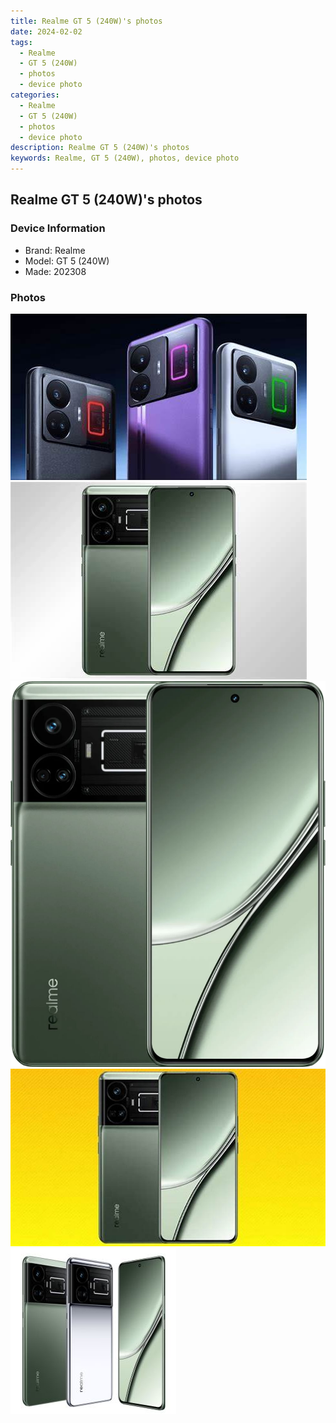 ```yaml
---
title: Realme GT 5 (240W)'s photos
date: 2024-02-02
tags: 
  - Realme
  - GT 5 (240W)
  - photos
  - device photo
categories: 
  - Realme
  - GT 5 (240W)
  - photos
  - device photo
description: Realme GT 5 (240W)'s photos
keywords: Realme, GT 5 (240W), photos, device photo
---
```


## Realme GT 5 (240W)'s photos

### Device Information

- Brand: Realme
- Model: GT 5 (240W)
- Made: 202308

### Photos

![/images/best-assets/devices/realme/realme-gt-5-(240w)/1.jpg](/images/best-assets/devices/realme/realme-gt-5-(240w)/1.jpg)
![/images/best-assets/devices/realme/realme-gt-5-(240w)/2.jpg](/images/best-assets/devices/realme/realme-gt-5-(240w)/2.jpg)
![/images/best-assets/devices/realme/realme-gt-5-(240w)/3.jpg](/images/best-assets/devices/realme/realme-gt-5-(240w)/3.jpg)
![/images/best-assets/devices/realme/realme-gt-5-(240w)/4.jpg](/images/best-assets/devices/realme/realme-gt-5-(240w)/4.jpg)
![/images/best-assets/devices/realme/realme-gt-5-(240w)/5.jpg](/images/best-assets/devices/realme/realme-gt-5-(240w)/5.jpg)
